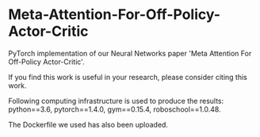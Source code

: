 # Meta-Attention-For-Off-Policy-Actor-Critic

PyTorch implementation of our Neural Networks paper 'Meta Attention For Off-Policy Actor-Critic'.

If you find this work is useful in your research, please consider citing this work.

Following computing infrastructure is used to produce the results: 
python==3.6, 
pytorch==1.4.0, 
gym==0.15.4, 
roboschool==1.0.48. 

The Dockerfile we used has also been uploaded.
